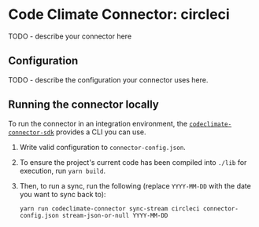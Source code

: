 # Code Climate Connector: circleci

TODO - describe your connector here

## Configuration

TODO - describe the configuration your connector uses here.

## Running the connector locally

To run the connector in an integration environment, the
[`codeclimate-connector-sdk`][sdk] provides a CLI you can use.

1. Write valid configuration to `connector-config.json`.
2. To ensure the project's current code has been compiled into `./lib` for
   execution, run `yarn build`.
3. Then, to run a sync, run the following (replace `YYYY-MM-DD` with the date
   you want to sync back to):

    ```
    yarn run codeclimate-connector sync-stream circleci connector-config.json stream-json-or-null YYYY-MM-DD
    ```

[sdk]: https://github.com/codeclimate/codeclimate-connector-sdk

